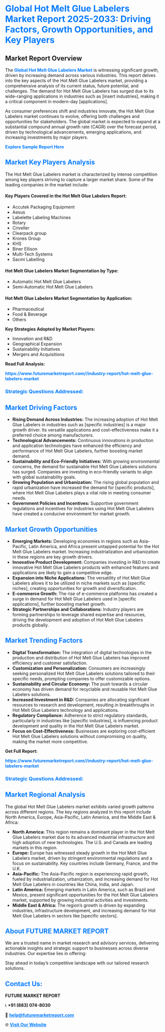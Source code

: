 <h1 style="color: #007BFF;">Global Hot Melt Glue Labelers Market Report 2025-2033: Driving Factors, Growth Opportunities, and Key Players</h1>

<section id="overview">
<h2>Market Report Overview</h2>
<p>The <a href="https://www.futuremarketreport.com//industry-report/hot-melt-glue-labelers-market" style="color: #007BFF; text-decoration: none;"><strong>Global Hot Melt Glue Labelers Market</strong></a> is witnessing significant growth, driven by increasing demand across various industries. This report delves into the key aspects of the Hot Melt Glue Labelers market, providing a comprehensive analysis of its current status, future potential, and challenges. The demand for Hot Melt Glue Labelers has surged due to its wide-ranging applications in industries such as [insert industries], making it a critical component in modern-day [applications].</p>
<p>As consumer preferences shift and industries innovate, the Hot Melt Glue Labelers market continues to evolve, offering both challenges and opportunities for stakeholders. The global market is expected to expand at a substantial compound annual growth rate (CAGR) over the forecast period, driven by technological advancements, emerging applications, and increasing investments by major players.</p>
</section>

<section id="overview">
<p><a href="https://www.futuremarketreport.com//request-sample/reportId=88212" style="color: #007BFF; text-decoration: none;"><strong>Explore Sample Report Here</strong></a></p>
</section>

<section id="key-players">
<h2 style="color: #007BFF;">Market Key Players Analysis</h2>
<p>The Hot Melt Glue Labelers market is characterized by intense competition among key players striving to capture a larger market share. Some of the leading companies in the market include:</p>
<h4>Key Players Covered in the Hot Melt Glue Labelers Report:</h4>
<ul><li>Accutek Packaging Equipment</li><li>Aesus</li><li>Labelette Labeling Machines</li><li>Rotary</li><li>Criveller</li><li>Clearpack group</li><li>Krones Group</li><li>KHS</li><li>Biner Ellison</li><li>Multi-Tech Systems</li><li>Sacmi Labelling</li></ul>
<h4>Hot Melt Glue Labelers Market Segmentation by Type:</h4>
<ul><li>Automatic Hot Melt Glue Labelers</li><li>Semi-Automatic Hot Melt Glue Labelers</li></ul>

<h4>Hot Melt Glue Labelers Market Segmentation by Application:</h4>
<ul><li>Pharmaceutical</li><li>Food &amp; Beverage</li><li>Others</li></ul>
<p><strong>Key Strategies Adopted by Market Players:</strong></p>
<ul>
<li>Innovation and R&D</li>
<li>Geographical Expansion</li>
<li>Sustainability Initiatives</li>
<li>Mergers and Acquisitions</li>
</ul>
</section>

<section>
<p><strong>Read Full Analysis: </strong></p><a href="https://www.futuremarketreport.com//industry-report/hot-melt-glue-labelers-market" style="color: #007BFF; text-decoration: none;"><strong>https://www.futuremarketreport.com//industry-report/hot-melt-glue-labelers-market</strong></a>
<h3 style="color: #007BFF;">Strategic Questions Addressed:</h3>
</section>

<section id="driving-factors">
<h2 style="color: #007BFF;">Market Driving Factors</h2>
<ul>
<li><strong>Rising Demand Across Industries:</strong> The increasing adoption of Hot Melt Glue Labelers in industries such as [specific industries] is a major growth driver. Its versatile applications and cost-effectiveness make it a preferred choice among manufacturers.</li>
<li><strong>Technological Advancements:</strong> Continuous innovations in production and application technologies have enhanced the efficiency and performance of Hot Melt Glue Labelers, further boosting market demand.</li>
<li><strong>Sustainability and Eco-Friendly Initiatives:</strong> With growing environmental concerns, the demand for sustainable Hot Melt Glue Labelers solutions has surged. Companies are investing in eco-friendly variants to align with global sustainability goals.</li>
<li><strong>Growing Population and Urbanization:</strong> The rising global population and rapid urbanization have increased the demand for [specific products], where Hot Melt Glue Labelers plays a vital role in meeting consumer needs.</li>
<li><strong>Government Policies and Incentives:</strong> Supportive government regulations and incentives for industries using Hot Melt Glue Labelers have created a conducive environment for market growth.</li>
</ul>
</section>

<section id="growth-opportunities">
<h2 style="color: #007BFF;">Market Growth Opportunities</h2>
<ul>
<li><strong>Emerging Markets:</strong> Developing economies in regions such as Asia-Pacific, Latin America, and Africa present untapped potential for the Hot Melt Glue Labelers market. Increasing industrialization and urbanization in these regions are key growth drivers.</li>
<li><strong>Innovative Product Development:</strong> Companies investing in R&D to create innovative Hot Melt Glue Labelers products with enhanced features and applications are likely to gain a competitive edge.</li>
<li><strong>Expansion into Niche Applications:</strong> The versatility of Hot Melt Glue Labelers allows it to be utilized in niche markets such as [specific niches], creating opportunities for growth and diversification.</li>
<li><strong>E-commerce Growth:</strong> The rise of e-commerce platforms has created a surge in demand for Hot Melt Glue Labelers used in [specific applications], further boosting market growth.</li>
<li><strong>Strategic Partnerships and Collaborations:</strong> Industry players are forming partnerships to leverage shared expertise and resources, driving the development and adoption of Hot Melt Glue Labelers products globally.</li>
</ul>
</section>

<section id="trending-factors">
<h2 style="color: #007BFF;">Market Trending Factors</h2>
<ul>
<li><strong>Digital Transformation:</strong> The integration of digital technologies in the production and distribution of Hot Melt Glue Labelers has improved efficiency and customer satisfaction.</li>
<li><strong>Customization and Personalization:</strong> Consumers are increasingly seeking personalized Hot Melt Glue Labelers solutions tailored to their specific needs, prompting companies to offer customizable options.</li>
<li><strong>Sustainability and Circular Economy:</strong> The push towards a circular economy has driven demand for recyclable and reusable Hot Melt Glue Labelers solutions.</li>
<li><strong>Increased Investment in R&D:</strong> Companies are allocating significant resources to research and development, resulting in breakthroughs in Hot Melt Glue Labelers technology and applications.</li>
<li><strong>Regulatory Compliance:</strong> Adherence to strict regulatory standards, particularly in industries like [specific industries], is influencing product development and quality in the Hot Melt Glue Labelers market.</li>
<li><strong>Focus on Cost-Effectiveness:</strong> Businesses are exploring cost-efficient Hot Melt Glue Labelers solutions without compromising on quality, making the market more competitive.</li>
</ul>
</section>

<section>
<p><strong>Get Full Report: </strong></p><a href="https://www.futuremarketreport.com//industry-report/hot-melt-glue-labelers-market" style="color: #007BFF; text-decoration: none;"><strong>https://www.futuremarketreport.com//industry-report/hot-melt-glue-labelers-market</strong></a>
<h3 style="color: #007BFF;">Strategic Questions Addressed:</h3>
</section>


<section id="regional-analysis">
<h2 style="color: #007BFF;">Market Regional Analysis</h2>
<p>The global Hot Melt Glue Labelers market exhibits varied growth patterns across different regions. The key regions analyzed in this report include North America, Europe, Asia-Pacific, Latin America, and the Middle East & Africa:</p>
<ul>
<li><strong>North America:</strong> This region remains a dominant player in the Hot Melt Glue Labelers market due to its advanced industrial infrastructure and high adoption of new technologies. The U.S. and Canada are leading markets in this region.</li>
<li><strong>Europe:</strong> Europe has witnessed steady growth in the Hot Melt Glue Labelers market, driven by stringent environmental regulations and a focus on sustainability. Key countries include Germany, France, and the U.K.</li>
<li><strong>Asia-Pacific:</strong> The Asia-Pacific region is experiencing rapid growth, fueled by industrialization, urbanization, and increasing demand for Hot Melt Glue Labelers in countries like China, India, and Japan.</li>
<li><strong>Latin America:</strong> Emerging markets in Latin America, such as Brazil and Mexico, present significant opportunities for the Hot Melt Glue Labelers market, supported by growing industrial activities and investments.</li>
<li><strong>Middle East & Africa:</strong> The region’s growth is driven by expanding industries, infrastructure development, and increasing demand for Hot Melt Glue Labelers in sectors like [specific sectors].</li>
</ul>
</section>

<footer>
<h2 style="color: #007BFF;">About FUTURE MARKET REPORT</h2>
<p>We are a trusted name in market research and advisory services, delivering actionable insights and strategic support to businesses across diverse industries. Our expertise lies in offering:</p>

<p>Stay ahead in today’s competitive landscape with our tailored research solutions.</p>

<h2 style="color: #007BFF;">Contact Us:</h2>
<p><strong>FUTURE MARKET REPORT</strong></p>
<p>📞 <strong>+91 (883) 074-8030</strong></p>
<p>📧 <strong><a href="mailto:help@futuremarketreport.com" style="color: #007BFF;">help@futuremarketreport.com</a></strong></p>
<p>🌐 <strong><a href="https://www.futuremarketreport.com/" style="color: #007BFF;">Visit Our Website</a></strong></p>
</footer>